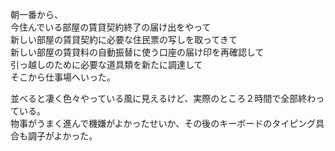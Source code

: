 朝一番から、  
今住んでいる部屋の賃貸契約終了の届け出をやって  
新しい部屋の賃貸契約に必要な住民票の写しを取ってきて  
新しい部屋の賃貸料の自動振替に使う口座の届け印を再確認して  
引っ越しのために必要な道具類を新たに調達して  
そこから仕事場へいった。

並べると凄く色々やっている風に見えるけど、実際のところ２時間で全部終わっている。  
物事がうまく進んで機嫌がよかったせいか、その後のキーボードのタイピング具合も調子がよかった。
